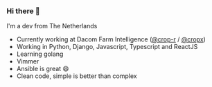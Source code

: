 ### Hi there 👋

I'm a dev from The Netherlands

- Currently working at Dacom Farm Intelligence ([@crop-r](https://github.com/Crop-R) / [@cropx](https://github.com/cropx))
- Working in Python, Django, Javascript, Typescript and ReactJS
- Learning golang
- Vimmer
- Ansible is great 😄
- Clean code, simple is better than complex

<!--
**apie/apie** is a ✨ _special_ ✨ repository because its `README.md` (this file) appears on your GitHub profile.

Here are some ideas to get you started:

- 🔭 I’m currently working on ...
- 🌱 I’m currently learning ...
- 👯 I’m looking to collaborate on ...
- 🤔 I’m looking for help with ...
- 💬 Ask me about ...
- 📫 How to reach me: ...
- 😄 Pronouns: ...
- ⚡ Fun fact: ...
-->

